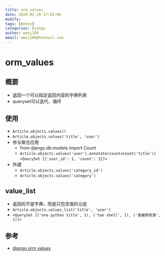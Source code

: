 ```yaml
---
title: orm_values
date: 2020-02-20 17:54:09
modify: 
tags: [Notes]
categories: Django
author: wmsj100
email: wmsj100@hotmail.com
---
```


# orm_values

## 概要

- 返回一个可以指定返回内容的字典列表
- queryset可以迭代、循环

## 使用

- `Article.objects.values()`
- `Article.objects.values('title', 'user')`
- 参与聚合应用
	- from django.db.models import Count
	- `Article.objects.values('user').annotate(count=Count('title'))` `<QuerySet [{'user_id': 1, 'count': 3}]>`
- 外键
	- `Article.objects.values('category_id')`
	- `Article.objects.values('category')`

## value_list

- 返回的不是字典，而是只包含值的元组
- `Article.objects.values_list('title', 'user')`
- `<QuerySet [('one python title', 1), ('two shell', 1), ('我被修改类', 1)]>`

## 参考

- [django orm values](https://www.django.cn/course/show-18.html)
